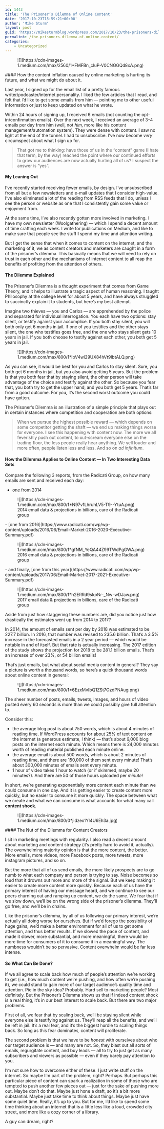 ```yaml
---
id: 1443
title: 'The Prisoner’s Dilemma of Online Content'
date: '2017-10-23T15:59:21+00:00'
author: 'Mike Sturm'
layout: post
guid: 'https://mikesturmblog.wordpress.com/2017/10/23/the-prisoners-dilemma-of-online-content/'
permalink: /the-prisoners-dilemma-of-online-content/
categories:
    - Uncategorized
---
```


<figure>![](https://cdn-images-1.medium.com/max/2560/1*FMFBn_cluP-V0CNGGQd8xA.png)</figure>#### How the content inflation caused by online marketing is hurting its future, and what we might do about it.

Last year, I signed up for the email list of a pretty famous writer/podcaster/internet personality. I liked the few articles that I read, and felt that I’d like to get some emails from him — pointing me to other useful information or just to keep updated on what he wrote.

Within 24 hours of signing up, I received 6 emails (not counting the opt-in/confirmation emails). Over the next week, I received an average of 3–4 emails per day from him (well, not *him,* more like his content management/automation system). They were dense with content. I saw no light at the end of the tunnel. I had to unsubscribe. I’ve now become *very* circumspect about what I sign up for.

> That got me to thinking: have those of us in the “content” game (I hate that term, by the way) reached the point where our continued efforts to grow our audiences are now actually hurting all of us? I suspect the answer is “yes”.

#### My Leaning Out

I’ve recently started receiving fewer emails, by design. I’ve unsubscribed from all but a few newsletters and e-mail updates that I consider high-value. I’ve also eliminated a lot of the reading from RSS feeds that I do, unless I see the person or website as one that I consistently gain some value or enjoyment from.

At the same time, I’ve also recently gotten more involved in marketing. I have my own newsletter (Woolgathering) — which I spend a decent amount of time crafting each week. I write for publications on Medium, and like to make sure that people see the stuff I spend my time and attention writing.

But I get the sense that when it comes to content on the internet, and the marketing of it, we as content creators and marketers are caught in a form of the prisoner’s dilemma. This basically means that we will need to rely on trust in each other and the mechanisms of internet content to all reap the benefits of profiting from the attention of others.

#### The Dilemma Explained

The Prisoner’s Dilemma is a thought experiment that comes from Game Theory, and it helps to illustrate a tragic aspect of human reasoning. I taught Philosophy at the college level for about 5 years, and have always struggled to succinctly explain it to students, but here’s my best attempt.

Imagine two thieves — you and Carlos — are apprehended by the police and separated for individual interrogation. You each have two options: stay silent, or testify against your accomplice. If you both stay silent, you will both only get 6 months in jail. If one of you testifies and the other stays silent, the one who testifies goes free, and the one who stays silent gets 10 years in jail. If you both choose to testify against each other, you both get 5 years in jail.

<figure>![](https://cdn-images-1.medium.com/max/800/1*lbV4wl29UX84hVt9lbtALQ.png)</figure>As you can see, it would be best for you and Carlos to stay silent. Sure, you both get 6 months in jail, but you also avoid getting 5 years. But the problem is that you both fear that by staying silent, the other person will take advantage of the choice and testify against the other. So because you fear that, you both try to get the upper hand, and you both get 5 years. That’s far from a good outcome. For you, it’s the second worst outcome you could have gotten.

The Prisoner’s Dilemma is an illustration of a simple principle that plays out in certain instances where competition and cooperation are both options:

> When we pursue the highest possible reward — which depends on some competitor getting the shaft — we end up making things worse for everyone. I see this happening with content now. The more we all feverishly push out content, to out-scream everyone else on the trading floor, the less people really hear anything. We yell louder and more often, people listen less and less. And so on *ad infinitum*.

#### How the Dilemma Applies to Online Content — In Two Interesting Data Sets

Compare the following 3 reports, from the Radicati Group, on how many emails are sent and received each day:

- [one from 2014](http://www.radicati.com/wp/wp-content/uploads/2014/01/Email-Statistics-Report-2014-2018-Executive-Summary.pdf)

<figure class="wp-caption">![](https://cdn-images-1.medium.com/max/800/1*N97v1LhruhLV5-T9--YtuA.png)<figcaption class="wp-caption-text">2014 email data &amp; projections in billions, care of the Radicati group</figcaption></figure>- [one from 2016](https://www.radicati.com/wp/wp-content/uploads/2016/06/Email-Market-2016-2020-Executive-Summary.pdf)

<figure class="wp-caption">![](https://cdn-images-1.medium.com/max/800/1*gfNM_YeQA44Z99TWdPgGWA.png)<figcaption class="wp-caption-text">2016 email data &amp; projections in billions, care of the Radicati group</figcaption></figure>- and finally, [one from this year](https://www.radicati.com/wp/wp-content/uploads/2017/06/Email-Market-2017-2021-Executive-Summary.pdf)

<figure class="wp-caption">![](https://cdn-images-1.medium.com/max/800/1*h2ERRd9skpNr-_Nw-wDJaw.png)<figcaption class="wp-caption-text">2017 email data &amp; projections in billions, care of the Radicati group</figcaption></figure>Aside from just how staggering these numbers are, did you notice just how drastically the estimates went up from 2014 to 2017?

In 2014, the amount of emails sent per day by 2018 was estimated to be 227.7 billion. In 2016, that number was revised to 235.6 billion. That’s a 3.5% increase in the forecasted emails in a 2 year period — which would be notable in and of itself. But that rate is actually increasing. The 2017 edition of the study shows the projection for 2018 to be 281.1 billion emails. That’s an increase of over 23%, or 54 billion emails!

That’s just emails, but what about social media content in general? They say a picture is worth a thousand words, so here’s a quick thousand words about online content in general:

<figure>![](https://cdn-images-1.medium.com/max/800/1*6EzxMvIbQ1ZSt7OzdPNAug.png)</figure>The sheer number of posts, emails, tweets, images, and hours of video posted every 60 seconds is more than we could possibly give full attention to.

Consider this:

- the average blog post is about 750 words, which is about 4 minutes of reading time. If WordPress accounts for about 25% of text content on the internet (a generous estimate, I think) — that’s about 6,000 blog posts on the internet each minute. Which means there is 24,000 minutes worth of reading material published each minute online.
- the average email is about 500 words, which is about 2 minutes of reading time, and there are 150,000 of them sent every minute! That’s about 300,000 minutes of emails sent every minute.
- 1 hour of video takes 1 hour to watch (or if skimmed, maybe 20 minutes?). And there are 50 of those hours uploaded per *minute*!

In short, we’re generating exponentially more content each minute than we could consume in one day. And it is getting easier to create content more quickly, but no easier to consume it more quickly. The space between what we create and what we can consume is what accounts for what many call **content shock**.

<figure class="wp-caption">![](https://cdn-images-1.medium.com/max/800/0*jidzex1Yl4U6Eh3a.jpg)<figcaption class="wp-caption-text"><http://cdn.business2community.com/wp-content/uploads/2014/01/economics-of-content2.jpg></figcaption></figure>#### The Nut of the Dilemma for Content Creators

I sit in marketing meetings with regularity. I also read a decent amount about marketing and content strategy (it’s pretty hard to avoid it, actually). The overwhelming majority opinion is that the more content, the better. More emails, more videos, more Facebook posts, more tweets, more instagram pictures, and so on.

But the more that all of us send emails, the more likely prospects are to go numb to what each company and person is trying to say. Noise becomes so loud that it drowns out more and more of the signal. But we keep making it easier to create more content more quickly. Because each of us have the primary interest of having our message heard, and we continue to see our peers churning out and ramping up content, we do the same. We fear that if we slow down, we’ll be on the wrong side of the prisoner’s dilemma. They’ll go free, and we’ll be in chains.

Like the prisoner’s dilemma, by all of us following our primary interest, we’re actually all doing worse for ourselves. But if we’d forego the possibility of huge gains, we’d make a better environment for all of us to get some attention, and thus better results. If we slowed the pace of content, and made it slower, more substantial, and more meaningful, there would be more time for consumers of it to consume it in a meaningful way. The numbness wouldn’t be so pervasive. Content overwhelm would be far less intense.

#### So What Can Be Done?

If we all agree to scale back how much of people’s attention we’re working to get (i.e., how much content we’re pushing, and how often we’re pushing it), we could stand to gain more of our target audience’s quality time and attention. Pie in the sky idea? Probably. Hard sell to marketing people? Most definitely. But the Prisoner’s Dilemma shows us that if indeed content shock is a real thing, it’s in our best interest to scale back. But there are two major problems.

First of all, we fear that by scaling back, we’ll be staying silent while everyone else is testifying against us. They’ll reap all the benefits, and we’ll be left in jail. It’s a real fear, and it’s the biggest hurdle to scaling things back. So long as this fear dominates, content will proliferate.

The second problem is that we have to be *honest* with ourselves about who our target audience is — and many are not. So, they blast out all sorts of emails, regurgitate content, and buy leads — all to try to just get as many subscribers and viewers as possible — even if they barely pay attention to you.

I’m not sure how to overcome either of these. I just write stuff on the internet. So maybe I’m part of the problem, right? Perhaps. But perhaps this particular piece of content can spark a realization in some of those who are tempted to push another few pieces out — just for the sake of pushing more out. Maybe don’t do that. Maybe just hone a draft, so it’s a bit more substantial. Maybe just take time to think about things. Maybe just have some quiet time. Really, it’s up to you. But for me, I’d like to spend some time thinking about an internet that is a little less like a loud, crowded city street, and more like a cozy corner of a library.

A guy can dream, right?